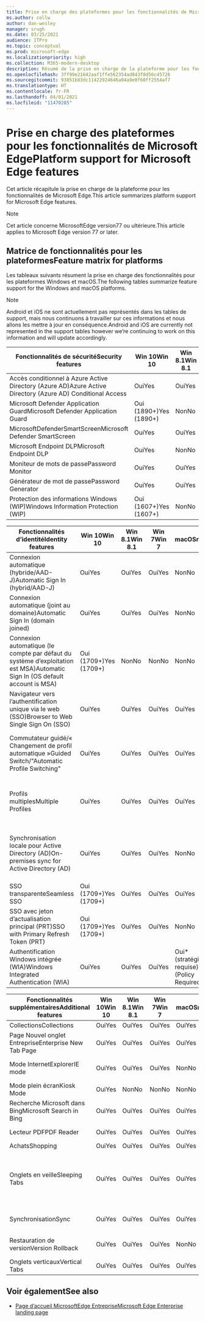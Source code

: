 ```yaml
---
title: Prise en charge des plateformes pour les fonctionnalités de Microsoft Edge
ms.author: collw
author: dan-wesley
manager: srugh
ms.date: 03/25/2021
audience: ITPro
ms.topic: conceptual
ms.prod: microsoft-edge
ms.localizationpriority: high
ms.collection: M365-modern-desktop
description: Résumé de la prise en charge de la plateforme pour les fonctionnalités de Microsoft Edge
ms.openlocfilehash: 3ff99e21642aaf1ffe562354ad843f8d56c45726
ms.sourcegitcommit: 93851b83dc11422924646a04a9e0f60ff2554af7
ms.translationtype: HT
ms.contentlocale: fr-FR
ms.lasthandoff: 04/01/2021
ms.locfileid: "11470285"
---
```

# <a name="platform-support-for-microsoft-edge-features"></a><span data-ttu-id="cc401-103">Prise en charge des plateformes pour les fonctionnalités de Microsoft Edge</span><span class="sxs-lookup"><span data-stu-id="cc401-103">Platform support for Microsoft Edge features</span></span>

<span data-ttu-id="cc401-104">Cet article récapitule la prise en charge de la plateforme pour les fonctionnalités de Microsoft Edge.</span><span class="sxs-lookup"><span data-stu-id="cc401-104">This article summarizes platform support for Microsoft Edge features.</span></span>

> [!NOTE]
> <span data-ttu-id="cc401-105">Cet article concerne MicrosoftEdge version77 ou ultérieure.</span><span class="sxs-lookup"><span data-stu-id="cc401-105">This article applies to Microsoft Edge version 77 or later.</span></span>

## <a name="feature-matrix-for-platforms"></a><span data-ttu-id="cc401-106">Matrice de fonctionnalités pour les plateformes</span><span class="sxs-lookup"><span data-stu-id="cc401-106">Feature matrix for platforms</span></span>

<span data-ttu-id="cc401-107">Les tableaux suivants résument la prise en charge des fonctionnalités pour les plateformes Windows et macOS.</span><span class="sxs-lookup"><span data-stu-id="cc401-107">The following tables summarize feature support for the Windows and macOS platforms.</span></span>

> [!NOTE]
> <span data-ttu-id="cc401-108">Android et iOS ne sont actuellement pas représentés dans les tables de support, mais nous continuons à travailler sur ces informations et nous allons les mettre à jour en conséquence.</span><span class="sxs-lookup"><span data-stu-id="cc401-108">Android and iOS are currently not represented in the support tables however we’re continuing to work on this information and will update accordingly.</span></span>

| <span data-ttu-id="cc401-109">Fonctionnalités de sécurité</span><span class="sxs-lookup"><span data-stu-id="cc401-109">Security features</span></span> |<span data-ttu-id="cc401-110">Win 10</span><span class="sxs-lookup"><span data-stu-id="cc401-110">Win 10</span></span>|<span data-ttu-id="cc401-111">Win 8.1</span><span class="sxs-lookup"><span data-stu-id="cc401-111">Win 8.1</span></span>|<span data-ttu-id="cc401-112">Win 7</span><span class="sxs-lookup"><span data-stu-id="cc401-112">Win 7</span></span>|<span data-ttu-id="cc401-113">macOS</span><span class="sxs-lookup"><span data-stu-id="cc401-113">macOS</span></span>|<span data-ttu-id="cc401-114">URL</span><span class="sxs-lookup"><span data-stu-id="cc401-114">URL</span></span>|
|--------|-------|--------|-----|-------|---|
|<span data-ttu-id="cc401-115">Accès conditionnel à Azure Active Directory (Azure AD)</span><span class="sxs-lookup"><span data-stu-id="cc401-115">Azure Active Directory (Azure AD) Conditional Access</span></span>|<span data-ttu-id="cc401-116">Oui</span><span class="sxs-lookup"><span data-stu-id="cc401-116">Yes</span></span>|<span data-ttu-id="cc401-117">Oui</span><span class="sxs-lookup"><span data-stu-id="cc401-117">Yes</span></span>|<span data-ttu-id="cc401-118">Oui</span><span class="sxs-lookup"><span data-stu-id="cc401-118">Yes</span></span>|<span data-ttu-id="cc401-119">Oui</span><span class="sxs-lookup"><span data-stu-id="cc401-119">Yes</span></span>|[<span data-ttu-id="cc401-120">Accès conditionnel Azure AD</span><span class="sxs-lookup"><span data-stu-id="cc401-120">Azure AD Conditional Access</span></span>](https://docs.microsoft.com/deployedge/ms-edge-security-conditional-access#accessing-conditional-access-protected-resources-in-microsoft-edge)|
|<span data-ttu-id="cc401-121">Microsoft Defender Application Guard</span><span class="sxs-lookup"><span data-stu-id="cc401-121">Microsoft Defender Application Guard</span></span>|<span data-ttu-id="cc401-122">Oui (1890+)</span><span class="sxs-lookup"><span data-stu-id="cc401-122">Yes (1890+)</span></span>|<span data-ttu-id="cc401-123">Non</span><span class="sxs-lookup"><span data-stu-id="cc401-123">No</span></span>|<span data-ttu-id="cc401-124">Non</span><span class="sxs-lookup"><span data-stu-id="cc401-124">No</span></span>|<span data-ttu-id="cc401-125">Non</span><span class="sxs-lookup"><span data-stu-id="cc401-125">No</span></span>|[<span data-ttu-id="cc401-126">Microsoft Defender Application Guard</span><span class="sxs-lookup"><span data-stu-id="cc401-126">Microsoft Defender Application Guard</span></span>](https://docs.microsoft.com/deployedge/microsoft-edge-security-windows-defender-application-guard) |
|<span data-ttu-id="cc401-127">MicrosoftDefenderSmartScreen</span><span class="sxs-lookup"><span data-stu-id="cc401-127">Microsoft Defender SmartScreen</span></span>|<span data-ttu-id="cc401-128">Oui</span><span class="sxs-lookup"><span data-stu-id="cc401-128">Yes</span></span>|<span data-ttu-id="cc401-129">Oui</span><span class="sxs-lookup"><span data-stu-id="cc401-129">Yes</span></span>|<span data-ttu-id="cc401-130">Oui</span><span class="sxs-lookup"><span data-stu-id="cc401-130">Yes</span></span>|<span data-ttu-id="cc401-131">Oui</span><span class="sxs-lookup"><span data-stu-id="cc401-131">Yes</span></span>|[<span data-ttu-id="cc401-132">MicrosoftDefenderSmartScreen</span><span class="sxs-lookup"><span data-stu-id="cc401-132">Microsoft Defender SmartScreen</span></span>](https://docs.microsoft.com/deployedge/microsoft-edge-security-smartscreen) |
|<span data-ttu-id="cc401-133">Microsoft Endpoint DLP</span><span class="sxs-lookup"><span data-stu-id="cc401-133">Microsoft Endpoint DLP</span></span>|<span data-ttu-id="cc401-134">Oui</span><span class="sxs-lookup"><span data-stu-id="cc401-134">Yes</span></span>|<span data-ttu-id="cc401-135">Non</span><span class="sxs-lookup"><span data-stu-id="cc401-135">No</span></span>|<span data-ttu-id="cc401-136">Non</span><span class="sxs-lookup"><span data-stu-id="cc401-136">No</span></span>|<span data-ttu-id="cc401-137">Non</span><span class="sxs-lookup"><span data-stu-id="cc401-137">No</span></span>|[<span data-ttu-id="cc401-138">Microsoft Endpoint DLP</span><span class="sxs-lookup"><span data-stu-id="cc401-138">Microsoft Endpoint DLP</span></span>](https://docs.microsoft.com/deployedge/microsoft-edge-security-dlp#microsoft-endpoint-data-loss-prevention-endpoint-dlp)|
|<span data-ttu-id="cc401-139">Moniteur de mots de passe</span><span class="sxs-lookup"><span data-stu-id="cc401-139">Password Monitor</span></span>|<span data-ttu-id="cc401-140">Oui</span><span class="sxs-lookup"><span data-stu-id="cc401-140">Yes</span></span>|<span data-ttu-id="cc401-141">Oui</span><span class="sxs-lookup"><span data-stu-id="cc401-141">Yes</span></span>|<span data-ttu-id="cc401-142">Oui</span><span class="sxs-lookup"><span data-stu-id="cc401-142">Yes</span></span>|<span data-ttu-id="cc401-143">Oui</span><span class="sxs-lookup"><span data-stu-id="cc401-143">Yes</span></span>|[<span data-ttu-id="cc401-144">Moniteur de mots de passe</span><span class="sxs-lookup"><span data-stu-id="cc401-144">Password Monitor</span></span>](https://blogs.windows.com/msedgedev/2021/01/21/edge-88-privacy/)|
|<span data-ttu-id="cc401-145">Générateur de mot de passe</span><span class="sxs-lookup"><span data-stu-id="cc401-145">Password Generator</span></span>|<span data-ttu-id="cc401-146">Oui</span><span class="sxs-lookup"><span data-stu-id="cc401-146">Yes</span></span>|<span data-ttu-id="cc401-147">Oui</span><span class="sxs-lookup"><span data-stu-id="cc401-147">Yes</span></span>|<span data-ttu-id="cc401-148">Oui</span><span class="sxs-lookup"><span data-stu-id="cc401-148">Yes</span></span>|<span data-ttu-id="cc401-149">Oui</span><span class="sxs-lookup"><span data-stu-id="cc401-149">Yes</span></span> |[<span data-ttu-id="cc401-150">Générateur de mot de passe</span><span class="sxs-lookup"><span data-stu-id="cc401-150">Password Generator</span></span>](https://blogs.windows.com/msedgedev/2021/01/21/edge-88-privacy/)|
|<span data-ttu-id="cc401-151">Protection des informations Windows (WIP)</span><span class="sxs-lookup"><span data-stu-id="cc401-151">Windows Information Protection (WIP)</span></span>|<span data-ttu-id="cc401-152">Oui (1607+)</span><span class="sxs-lookup"><span data-stu-id="cc401-152">Yes (1607+)</span></span>|<span data-ttu-id="cc401-153">Non</span><span class="sxs-lookup"><span data-stu-id="cc401-153">No</span></span>|<span data-ttu-id="cc401-154">Non</span><span class="sxs-lookup"><span data-stu-id="cc401-154">No</span></span>|<span data-ttu-id="cc401-155">Non</span><span class="sxs-lookup"><span data-stu-id="cc401-155">No</span></span>|[<span data-ttu-id="cc401-156">TEC</span><span class="sxs-lookup"><span data-stu-id="cc401-156">WIP</span></span>](https://docs.microsoft.com/deployedge/microsoft-edge-security-windows-information-protection#system-requirements)|


|<span data-ttu-id="cc401-157">Fonctionnalités d’identité</span><span class="sxs-lookup"><span data-stu-id="cc401-157">Identity features</span></span>| <span data-ttu-id="cc401-158">Win 10</span><span class="sxs-lookup"><span data-stu-id="cc401-158">Win 10</span></span> | <span data-ttu-id="cc401-159">Win 8.1</span><span class="sxs-lookup"><span data-stu-id="cc401-159">Win 8.1</span></span> | <span data-ttu-id="cc401-160">Win 7</span><span class="sxs-lookup"><span data-stu-id="cc401-160">Win 7</span></span> | <span data-ttu-id="cc401-161">macOS</span><span class="sxs-lookup"><span data-stu-id="cc401-161">macOS</span></span> | <span data-ttu-id="cc401-162">URL</span><span class="sxs-lookup"><span data-stu-id="cc401-162">URL</span></span> |
|--|--|--|--|--|--|
|<span data-ttu-id="cc401-163">Connexion automatique (hybride/AAD-J)</span><span class="sxs-lookup"><span data-stu-id="cc401-163">Automatic Sign In (hybrid/AAD-J)</span></span>|<span data-ttu-id="cc401-164">Oui</span><span class="sxs-lookup"><span data-stu-id="cc401-164">Yes</span></span>|<span data-ttu-id="cc401-165">Oui</span><span class="sxs-lookup"><span data-stu-id="cc401-165">Yes</span></span>|<span data-ttu-id="cc401-166">Oui</span><span class="sxs-lookup"><span data-stu-id="cc401-166">Yes</span></span>|<span data-ttu-id="cc401-167">Non</span><span class="sxs-lookup"><span data-stu-id="cc401-167">No</span></span>|[<span data-ttu-id="cc401-168">hybride/AAD-J</span><span class="sxs-lookup"><span data-stu-id="cc401-168">hybrid/AAD-J</span></span>](https://docs.microsoft.com/deployedge/microsoft-edge-security-identity#automatic-sign-in)|
|<span data-ttu-id="cc401-169">Connexion automatique (joint au domaine)</span><span class="sxs-lookup"><span data-stu-id="cc401-169">Automatic Sign In (domain joined)</span></span>|<span data-ttu-id="cc401-170">Oui</span><span class="sxs-lookup"><span data-stu-id="cc401-170">Yes</span></span>|<span data-ttu-id="cc401-171">Oui</span><span class="sxs-lookup"><span data-stu-id="cc401-171">Yes</span></span>|<span data-ttu-id="cc401-172">Oui</span><span class="sxs-lookup"><span data-stu-id="cc401-172">Yes</span></span>| <span data-ttu-id="cc401-173">Non</span><span class="sxs-lookup"><span data-stu-id="cc401-173">No</span></span>|[<span data-ttu-id="cc401-174">joint au domaine</span><span class="sxs-lookup"><span data-stu-id="cc401-174">domain joined</span></span>](https://docs.microsoft.com/deployedge/microsoft-edge-security-identity#automatic-sign-in)|
|<span data-ttu-id="cc401-175">Connexion automatique (le compte par défaut du système d’exploitation est MSA)</span><span class="sxs-lookup"><span data-stu-id="cc401-175">Automatic Sign In (OS default account is MSA)</span></span>|<span data-ttu-id="cc401-176">Oui (1709+)</span><span class="sxs-lookup"><span data-stu-id="cc401-176">Yes (1709+)</span></span>|<span data-ttu-id="cc401-177">Non</span><span class="sxs-lookup"><span data-stu-id="cc401-177">No</span></span>|<span data-ttu-id="cc401-178">Non</span><span class="sxs-lookup"><span data-stu-id="cc401-178">No</span></span>|<span data-ttu-id="cc401-179">Non</span><span class="sxs-lookup"><span data-stu-id="cc401-179">No</span></span>|[<span data-ttu-id="cc401-180">MSA</span><span class="sxs-lookup"><span data-stu-id="cc401-180">MSA</span></span>](https://docs.microsoft.com/deployedge/microsoft-edge-security-identity#automatic-sign-in)|
|<span data-ttu-id="cc401-181">Navigateur vers l’authentification unique via le web (SSO)</span><span class="sxs-lookup"><span data-stu-id="cc401-181">Browser to Web Single Sign On (SSO)</span></span>|<span data-ttu-id="cc401-182">Oui</span><span class="sxs-lookup"><span data-stu-id="cc401-182">Yes</span></span>|<span data-ttu-id="cc401-183">Oui</span><span class="sxs-lookup"><span data-stu-id="cc401-183">Yes</span></span>|<span data-ttu-id="cc401-184">Oui</span><span class="sxs-lookup"><span data-stu-id="cc401-184">Yes</span></span>|<span data-ttu-id="cc401-185">Oui</span><span class="sxs-lookup"><span data-stu-id="cc401-185">Yes</span></span>|[<span data-ttu-id="cc401-186">Browser-Web SSO</span><span class="sxs-lookup"><span data-stu-id="cc401-186">Browser-Web SSO</span></span>](https://www.microsoft.com/microsoft-365/roadmap?featureid=66332)|
|<span data-ttu-id="cc401-187">Commutateur guidé/« Changement de profil automatique »</span><span class="sxs-lookup"><span data-stu-id="cc401-187">Guided Switch/"Automatic Profile Switching"</span></span>|<span data-ttu-id="cc401-188">Oui</span><span class="sxs-lookup"><span data-stu-id="cc401-188">Yes</span></span>|<span data-ttu-id="cc401-189">Oui</span><span class="sxs-lookup"><span data-stu-id="cc401-189">Yes</span></span>|<span data-ttu-id="cc401-190">Oui</span><span class="sxs-lookup"><span data-stu-id="cc401-190">Yes</span></span>|<span data-ttu-id="cc401-191">Oui</span><span class="sxs-lookup"><span data-stu-id="cc401-191">Yes</span></span>|[<span data-ttu-id="cc401-192">Utilisation de plusieurs profils au travail et à la maison</span><span class="sxs-lookup"><span data-stu-id="cc401-192">Using multiple profiles at work and at home</span></span>](https://blogs.windows.com/msedgedev/2020/04/30/automatic-profile-switching/) |
|<span data-ttu-id="cc401-193">Profils multiples</span><span class="sxs-lookup"><span data-stu-id="cc401-193">Multiple Profiles</span></span>|<span data-ttu-id="cc401-194">Oui</span><span class="sxs-lookup"><span data-stu-id="cc401-194">Yes</span></span>|<span data-ttu-id="cc401-195">Oui</span><span class="sxs-lookup"><span data-stu-id="cc401-195">Yes</span></span>|<span data-ttu-id="cc401-196">Oui</span><span class="sxs-lookup"><span data-stu-id="cc401-196">Yes</span></span>|<span data-ttu-id="cc401-197">Oui</span><span class="sxs-lookup"><span data-stu-id="cc401-197">Yes</span></span>|[<span data-ttu-id="cc401-198">Utilisation de plusieurs profils au travail et à la maison</span><span class="sxs-lookup"><span data-stu-id="cc401-198">Using multiple profiles at work and at home</span></span>](https://blogs.windows.com/msedgedev/2020/04/30/automatic-profile-switching/) |
|<span data-ttu-id="cc401-199">Synchronisation locale pour Active Directory (AD)</span><span class="sxs-lookup"><span data-stu-id="cc401-199">On-premises sync for Active Directory (AD)</span></span>|<span data-ttu-id="cc401-200">Oui</span><span class="sxs-lookup"><span data-stu-id="cc401-200">Yes</span></span>|<span data-ttu-id="cc401-201">Oui</span><span class="sxs-lookup"><span data-stu-id="cc401-201">Yes</span></span>|<span data-ttu-id="cc401-202">Oui</span><span class="sxs-lookup"><span data-stu-id="cc401-202">Yes</span></span>|<span data-ttu-id="cc401-203">Non</span><span class="sxs-lookup"><span data-stu-id="cc401-203">No</span></span>|[<span data-ttu-id="cc401-204">Synchronisation locale pour les utilisateurs de Active Directory (AD)</span><span class="sxs-lookup"><span data-stu-id="cc401-204">On-premises sync for Active Directory (AD) users</span></span>](https://docs.microsoft.com/deployedge/microsoft-edge-on-premises-sync) |
|<span data-ttu-id="cc401-205">SSO transparente</span><span class="sxs-lookup"><span data-stu-id="cc401-205">Seamless SSO</span></span>|<span data-ttu-id="cc401-206">Oui (1709+)</span><span class="sxs-lookup"><span data-stu-id="cc401-206">Yes (1709+)</span></span>|<span data-ttu-id="cc401-207">Oui</span><span class="sxs-lookup"><span data-stu-id="cc401-207">Yes</span></span>|<span data-ttu-id="cc401-208">Oui</span><span class="sxs-lookup"><span data-stu-id="cc401-208">Yes</span></span>|<span data-ttu-id="cc401-209">Oui</span><span class="sxs-lookup"><span data-stu-id="cc401-209">Yes</span></span>|[<span data-ttu-id="cc401-210">SSO transparente</span><span class="sxs-lookup"><span data-stu-id="cc401-210">Seamless SSO</span></span>](https://docs.microsoft.com/deployedge/microsoft-edge-security-identity#seamless-sso)|
|<span data-ttu-id="cc401-211">SSO avec jeton d’actualisation principal (PRT)</span><span class="sxs-lookup"><span data-stu-id="cc401-211">SSO with Primary Refresh Token (PRT)</span></span>|<span data-ttu-id="cc401-212">Oui (1709+)</span><span class="sxs-lookup"><span data-stu-id="cc401-212">Yes (1709+)</span></span>|<span data-ttu-id="cc401-213">Oui</span><span class="sxs-lookup"><span data-stu-id="cc401-213">Yes</span></span>|<span data-ttu-id="cc401-214">Oui</span><span class="sxs-lookup"><span data-stu-id="cc401-214">Yes</span></span>|<span data-ttu-id="cc401-215">Non</span><span class="sxs-lookup"><span data-stu-id="cc401-215">No</span></span>|[<span data-ttu-id="cc401-216">SSO avec PRT</span><span class="sxs-lookup"><span data-stu-id="cc401-216">SSO with PRT</span></span>](https://docs.microsoft.com/deployedge/microsoft-edge-security-identity#sso-with-primary-refresh-token-prt)|
|<span data-ttu-id="cc401-217">Authentification Windows intégrée (WIA)</span><span class="sxs-lookup"><span data-stu-id="cc401-217">Windows Integrated Authentication (WIA)</span></span>|<span data-ttu-id="cc401-218">Oui</span><span class="sxs-lookup"><span data-stu-id="cc401-218">Yes</span></span>|<span data-ttu-id="cc401-219">Oui</span><span class="sxs-lookup"><span data-stu-id="cc401-219">Yes</span></span>|<span data-ttu-id="cc401-220">Oui</span><span class="sxs-lookup"><span data-stu-id="cc401-220">Yes</span></span>|<span data-ttu-id="cc401-221">Oui\* (stratégie requise)</span><span class="sxs-lookup"><span data-stu-id="cc401-221">Yes\* (Policy Required)</span></span>|[<span data-ttu-id="cc401-222">WIA</span><span class="sxs-lookup"><span data-stu-id="cc401-222">WIA</span></span>](https://docs.microsoft.com/deployedge/microsoft-edge-security-identity#windows-integrated-authentication-wia)|

|<span data-ttu-id="cc401-223">Fonctionnalités supplémentaires</span><span class="sxs-lookup"><span data-stu-id="cc401-223">Additional features</span></span>|<span data-ttu-id="cc401-224">Win 10</span><span class="sxs-lookup"><span data-stu-id="cc401-224">Win 10</span></span>|<span data-ttu-id="cc401-225">Win 8.1</span><span class="sxs-lookup"><span data-stu-id="cc401-225">Win 8.1</span></span>|<span data-ttu-id="cc401-226">Win 7</span><span class="sxs-lookup"><span data-stu-id="cc401-226">Win 7</span></span>|<span data-ttu-id="cc401-227">macOS</span><span class="sxs-lookup"><span data-stu-id="cc401-227">macOS</span></span>|<span data-ttu-id="cc401-228">URL</span><span class="sxs-lookup"><span data-stu-id="cc401-228">URL</span></span>|
|--------|-------|--------|-----|-------|---|
|<span data-ttu-id="cc401-229">Collections</span><span class="sxs-lookup"><span data-stu-id="cc401-229">Collections</span></span>|<span data-ttu-id="cc401-230">Oui</span><span class="sxs-lookup"><span data-stu-id="cc401-230">Yes</span></span>|<span data-ttu-id="cc401-231">Oui</span><span class="sxs-lookup"><span data-stu-id="cc401-231">Yes</span></span>|<span data-ttu-id="cc401-232">Oui</span><span class="sxs-lookup"><span data-stu-id="cc401-232">Yes</span></span>|<span data-ttu-id="cc401-233">Oui</span><span class="sxs-lookup"><span data-stu-id="cc401-233">Yes</span></span>|[<span data-ttu-id="cc401-234">Collections</span><span class="sxs-lookup"><span data-stu-id="cc401-234">Collections</span></span>](https://blogs.windows.com/msedgedev/2019/12/09/improvements-collections-sync-microsoft-edge/) |
|<span data-ttu-id="cc401-235">Page Nouvel onglet Entreprise</span><span class="sxs-lookup"><span data-stu-id="cc401-235">Enterprise New Tab Page</span></span>|<span data-ttu-id="cc401-236">Oui</span><span class="sxs-lookup"><span data-stu-id="cc401-236">Yes</span></span>|<span data-ttu-id="cc401-237">Oui</span><span class="sxs-lookup"><span data-stu-id="cc401-237">Yes</span></span>|<span data-ttu-id="cc401-238">Oui</span><span class="sxs-lookup"><span data-stu-id="cc401-238">Yes</span></span>|<span data-ttu-id="cc401-239">Oui</span><span class="sxs-lookup"><span data-stu-id="cc401-239">Yes</span></span>|[<span data-ttu-id="cc401-240">Page Nouvel onglet</span><span class="sxs-lookup"><span data-stu-id="cc401-240">New Tab Page</span></span>](https://blogs.windows.com/msedgedev/2020/10/29/enterprise-new-tab-page-my-feed/) |
|<span data-ttu-id="cc401-241">Mode InternetExplorer</span><span class="sxs-lookup"><span data-stu-id="cc401-241">IE mode</span></span>|<span data-ttu-id="cc401-242">Oui</span><span class="sxs-lookup"><span data-stu-id="cc401-242">Yes</span></span>|<span data-ttu-id="cc401-243">Oui</span><span class="sxs-lookup"><span data-stu-id="cc401-243">Yes</span></span>|<span data-ttu-id="cc401-244">Oui</span><span class="sxs-lookup"><span data-stu-id="cc401-244">Yes</span></span>|<span data-ttu-id="cc401-245">Non</span><span class="sxs-lookup"><span data-stu-id="cc401-245">No</span></span>|[<span data-ttu-id="cc401-246">Mode InternetExplorer</span><span class="sxs-lookup"><span data-stu-id="cc401-246">IE mode</span></span>](https://docs.microsoft.com/deployedge/edge-ie-mode#prerequisites)|
|<span data-ttu-id="cc401-247">Mode plein écran</span><span class="sxs-lookup"><span data-stu-id="cc401-247">Kiosk Mode</span></span>|<span data-ttu-id="cc401-248">Oui</span><span class="sxs-lookup"><span data-stu-id="cc401-248">Yes</span></span>|<span data-ttu-id="cc401-249">Non</span><span class="sxs-lookup"><span data-stu-id="cc401-249">No</span></span>|<span data-ttu-id="cc401-250">Non</span><span class="sxs-lookup"><span data-stu-id="cc401-250">No</span></span>|<span data-ttu-id="cc401-251">Non</span><span class="sxs-lookup"><span data-stu-id="cc401-251">No</span></span>|[<span data-ttu-id="cc401-252">Mode plein écran</span><span class="sxs-lookup"><span data-stu-id="cc401-252">Kiosk Mode</span></span>](https://docs.microsoft.com/deployedge/microsoft-edge-configure-kiosk-mode)|
|<span data-ttu-id="cc401-253">Recherche Microsoft dans Bing</span><span class="sxs-lookup"><span data-stu-id="cc401-253">Microsoft Search in Bing</span></span>|<span data-ttu-id="cc401-254">Oui</span><span class="sxs-lookup"><span data-stu-id="cc401-254">Yes</span></span>|<span data-ttu-id="cc401-255">Oui</span><span class="sxs-lookup"><span data-stu-id="cc401-255">Yes</span></span>|<span data-ttu-id="cc401-256">Oui</span><span class="sxs-lookup"><span data-stu-id="cc401-256">Yes</span></span>|<span data-ttu-id="cc401-257">Oui</span><span class="sxs-lookup"><span data-stu-id="cc401-257">Yes</span></span>|[<span data-ttu-id="cc401-258">Recherche intelligente dans Bing</span><span class="sxs-lookup"><span data-stu-id="cc401-258">Intelligent Search in Bing</span></span>](https://www.microsoft.com/edge/business/intelligent-search-with-bing) |
|<span data-ttu-id="cc401-259">Lecteur PDF</span><span class="sxs-lookup"><span data-stu-id="cc401-259">PDF Reader</span></span>|<span data-ttu-id="cc401-260">Oui</span><span class="sxs-lookup"><span data-stu-id="cc401-260">Yes</span></span>|<span data-ttu-id="cc401-261">Oui</span><span class="sxs-lookup"><span data-stu-id="cc401-261">Yes</span></span>|<span data-ttu-id="cc401-262">Oui</span><span class="sxs-lookup"><span data-stu-id="cc401-262">Yes</span></span>|<span data-ttu-id="cc401-263">Oui</span><span class="sxs-lookup"><span data-stu-id="cc401-263">Yes</span></span>|[<span data-ttu-id="cc401-264">Lecteur PDF</span><span class="sxs-lookup"><span data-stu-id="cc401-264">PDF Reader</span></span>](https://docs.microsoft.com/deployedge/microsoft-edge-pdf) |
|<span data-ttu-id="cc401-265">Achats</span><span class="sxs-lookup"><span data-stu-id="cc401-265">Shopping</span></span>|<span data-ttu-id="cc401-266">Oui</span><span class="sxs-lookup"><span data-stu-id="cc401-266">Yes</span></span>|<span data-ttu-id="cc401-267">Oui</span><span class="sxs-lookup"><span data-stu-id="cc401-267">Yes</span></span>|<span data-ttu-id="cc401-268">Oui</span><span class="sxs-lookup"><span data-stu-id="cc401-268">Yes</span></span>|<span data-ttu-id="cc401-269">Oui</span><span class="sxs-lookup"><span data-stu-id="cc401-269">Yes</span></span>|[<span data-ttu-id="cc401-270">Achats</span><span class="sxs-lookup"><span data-stu-id="cc401-270">Shopping</span></span>](https://techcommunity.microsoft.com/t5/articles/introducing-shopping-with-microsoft-edge/m-p/1870080) |
|<span data-ttu-id="cc401-271">Onglets en veille</span><span class="sxs-lookup"><span data-stu-id="cc401-271">Sleeping Tabs</span></span>|<span data-ttu-id="cc401-272">Oui</span><span class="sxs-lookup"><span data-stu-id="cc401-272">Yes</span></span>|<span data-ttu-id="cc401-273">Oui</span><span class="sxs-lookup"><span data-stu-id="cc401-273">Yes</span></span>|<span data-ttu-id="cc401-274">Oui</span><span class="sxs-lookup"><span data-stu-id="cc401-274">Yes</span></span>|<span data-ttu-id="cc401-275">Oui</span><span class="sxs-lookup"><span data-stu-id="cc401-275">Yes</span></span>|[<span data-ttu-id="cc401-276">Vue d’ensemble des fonctionnalités</span><span class="sxs-lookup"><span data-stu-id="cc401-276">Feature overview</span></span>](https://docs.microsoft.com/deployedge/microsoft-edge-relnote-stable-channel)<br>[<span data-ttu-id="cc401-277">Dernier billet de blog</span><span class="sxs-lookup"><span data-stu-id="cc401-277">Latest Blog Post</span></span>](https://blogs.windows.com/msedgedev/2021/03/04/edge-89-performance/)<br>[<span data-ttu-id="cc401-278">Stratégies de groupe</span><span class="sxs-lookup"><span data-stu-id="cc401-278">Group Policies</span></span>](https://docs.microsoft.com/deployedge/microsoft-edge-policies#sleeping-tabs-settings)|
|<span data-ttu-id="cc401-279">Synchronisation</span><span class="sxs-lookup"><span data-stu-id="cc401-279">Sync</span></span>|<span data-ttu-id="cc401-280">Oui</span><span class="sxs-lookup"><span data-stu-id="cc401-280">Yes</span></span>|<span data-ttu-id="cc401-281">Oui</span><span class="sxs-lookup"><span data-stu-id="cc401-281">Yes</span></span>|<span data-ttu-id="cc401-282">Oui</span><span class="sxs-lookup"><span data-stu-id="cc401-282">Yes</span></span>|<span data-ttu-id="cc401-283">Oui</span><span class="sxs-lookup"><span data-stu-id="cc401-283">Yes</span></span>| [<span data-ttu-id="cc401-284">Synchronisation d’entreprise</span><span class="sxs-lookup"><span data-stu-id="cc401-284">Enterprise Sync</span></span>](https://docs.microsoft.com/deployedge/microsoft-edge-enterprise-sync) |
|<span data-ttu-id="cc401-285">Restauration de version</span><span class="sxs-lookup"><span data-stu-id="cc401-285">Version Rollback</span></span>|<span data-ttu-id="cc401-286">Oui</span><span class="sxs-lookup"><span data-stu-id="cc401-286">Yes</span></span>|<span data-ttu-id="cc401-287">Oui</span><span class="sxs-lookup"><span data-stu-id="cc401-287">Yes</span></span>|<span data-ttu-id="cc401-288">Oui</span><span class="sxs-lookup"><span data-stu-id="cc401-288">Yes</span></span>|<span data-ttu-id="cc401-289">Non</span><span class="sxs-lookup"><span data-stu-id="cc401-289">No</span></span>|[<span data-ttu-id="cc401-290">Restauration de version</span><span class="sxs-lookup"><span data-stu-id="cc401-290">Version rollback</span></span>](https://docs.microsoft.com/deployedge/edge-learnmore-rollback) |
|<span data-ttu-id="cc401-291">Onglets verticaux</span><span class="sxs-lookup"><span data-stu-id="cc401-291">Vertical Tabs</span></span>|<span data-ttu-id="cc401-292">Oui</span><span class="sxs-lookup"><span data-stu-id="cc401-292">Yes</span></span>|<span data-ttu-id="cc401-293">Oui</span><span class="sxs-lookup"><span data-stu-id="cc401-293">Yes</span></span>|<span data-ttu-id="cc401-294">Oui</span><span class="sxs-lookup"><span data-stu-id="cc401-294">Yes</span></span>|<span data-ttu-id="cc401-295">Oui</span><span class="sxs-lookup"><span data-stu-id="cc401-295">Yes</span></span>| |

## <a name="see-also"></a><span data-ttu-id="cc401-296">Voir également</span><span class="sxs-lookup"><span data-stu-id="cc401-296">See also</span></span>

- [<span data-ttu-id="cc401-297">Page d’accueil MicrosoftEdge Entreprise</span><span class="sxs-lookup"><span data-stu-id="cc401-297">Microsoft Edge Enterprise landing page</span></span>](https://aka.ms/EdgeEnterprise)